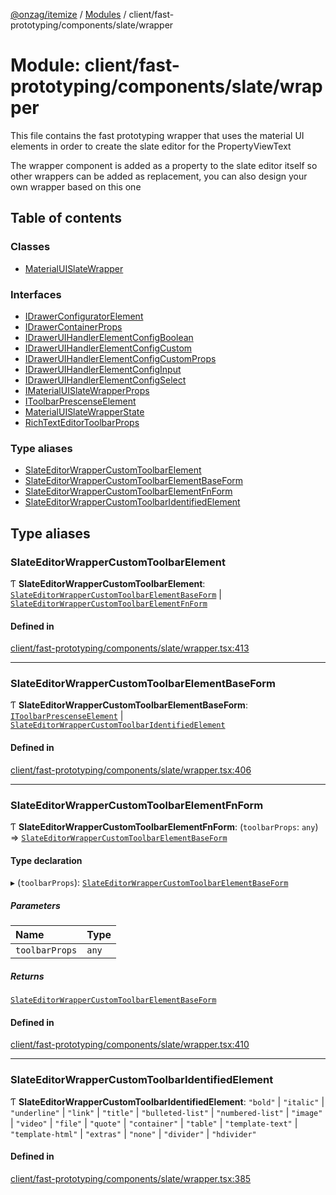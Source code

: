 [@onzag/itemize](../README.md) / [Modules](../modules.md) / client/fast-prototyping/components/slate/wrapper

# Module: client/fast-prototyping/components/slate/wrapper

This file contains the fast prototyping wrapper that uses the material UI elements
in order to create the slate editor for the PropertyViewText

The wrapper component is added as a property to the slate editor itself so other wrappers
can be added as replacement, you can also design your own wrapper based on this one

## Table of contents

### Classes

- [MaterialUISlateWrapper](../classes/client_fast_prototyping_components_slate_wrapper.MaterialUISlateWrapper.md)

### Interfaces

- [IDrawerConfiguratorElement](../interfaces/client_fast_prototyping_components_slate_wrapper.IDrawerConfiguratorElement.md)
- [IDrawerContainerProps](../interfaces/client_fast_prototyping_components_slate_wrapper.IDrawerContainerProps.md)
- [IDrawerUIHandlerElementConfigBoolean](../interfaces/client_fast_prototyping_components_slate_wrapper.IDrawerUIHandlerElementConfigBoolean.md)
- [IDrawerUIHandlerElementConfigCustom](../interfaces/client_fast_prototyping_components_slate_wrapper.IDrawerUIHandlerElementConfigCustom.md)
- [IDrawerUIHandlerElementConfigCustomProps](../interfaces/client_fast_prototyping_components_slate_wrapper.IDrawerUIHandlerElementConfigCustomProps.md)
- [IDrawerUIHandlerElementConfigInput](../interfaces/client_fast_prototyping_components_slate_wrapper.IDrawerUIHandlerElementConfigInput.md)
- [IDrawerUIHandlerElementConfigSelect](../interfaces/client_fast_prototyping_components_slate_wrapper.IDrawerUIHandlerElementConfigSelect.md)
- [IMaterialUISlateWrapperProps](../interfaces/client_fast_prototyping_components_slate_wrapper.IMaterialUISlateWrapperProps.md)
- [IToolbarPrescenseElement](../interfaces/client_fast_prototyping_components_slate_wrapper.IToolbarPrescenseElement.md)
- [MaterialUISlateWrapperState](../interfaces/client_fast_prototyping_components_slate_wrapper.MaterialUISlateWrapperState.md)
- [RichTextEditorToolbarProps](../interfaces/client_fast_prototyping_components_slate_wrapper.RichTextEditorToolbarProps.md)

### Type aliases

- [SlateEditorWrapperCustomToolbarElement](client_fast_prototyping_components_slate_wrapper.md#slateeditorwrappercustomtoolbarelement)
- [SlateEditorWrapperCustomToolbarElementBaseForm](client_fast_prototyping_components_slate_wrapper.md#slateeditorwrappercustomtoolbarelementbaseform)
- [SlateEditorWrapperCustomToolbarElementFnForm](client_fast_prototyping_components_slate_wrapper.md#slateeditorwrappercustomtoolbarelementfnform)
- [SlateEditorWrapperCustomToolbarIdentifiedElement](client_fast_prototyping_components_slate_wrapper.md#slateeditorwrappercustomtoolbaridentifiedelement)

## Type aliases

### SlateEditorWrapperCustomToolbarElement

Ƭ **SlateEditorWrapperCustomToolbarElement**: [`SlateEditorWrapperCustomToolbarElementBaseForm`](client_fast_prototyping_components_slate_wrapper.md#slateeditorwrappercustomtoolbarelementbaseform) \| [`SlateEditorWrapperCustomToolbarElementFnForm`](client_fast_prototyping_components_slate_wrapper.md#slateeditorwrappercustomtoolbarelementfnform)

#### Defined in

[client/fast-prototyping/components/slate/wrapper.tsx:413](https://github.com/onzag/itemize/blob/f2db74a5/client/fast-prototyping/components/slate/wrapper.tsx#L413)

___

### SlateEditorWrapperCustomToolbarElementBaseForm

Ƭ **SlateEditorWrapperCustomToolbarElementBaseForm**: [`IToolbarPrescenseElement`](../interfaces/client_fast_prototyping_components_slate_wrapper.IToolbarPrescenseElement.md) \| [`SlateEditorWrapperCustomToolbarIdentifiedElement`](client_fast_prototyping_components_slate_wrapper.md#slateeditorwrappercustomtoolbaridentifiedelement)

#### Defined in

[client/fast-prototyping/components/slate/wrapper.tsx:406](https://github.com/onzag/itemize/blob/f2db74a5/client/fast-prototyping/components/slate/wrapper.tsx#L406)

___

### SlateEditorWrapperCustomToolbarElementFnForm

Ƭ **SlateEditorWrapperCustomToolbarElementFnForm**: (`toolbarProps`: `any`) => [`SlateEditorWrapperCustomToolbarElementBaseForm`](client_fast_prototyping_components_slate_wrapper.md#slateeditorwrappercustomtoolbarelementbaseform)

#### Type declaration

▸ (`toolbarProps`): [`SlateEditorWrapperCustomToolbarElementBaseForm`](client_fast_prototyping_components_slate_wrapper.md#slateeditorwrappercustomtoolbarelementbaseform)

##### Parameters

| Name | Type |
| :------ | :------ |
| `toolbarProps` | `any` |

##### Returns

[`SlateEditorWrapperCustomToolbarElementBaseForm`](client_fast_prototyping_components_slate_wrapper.md#slateeditorwrappercustomtoolbarelementbaseform)

#### Defined in

[client/fast-prototyping/components/slate/wrapper.tsx:410](https://github.com/onzag/itemize/blob/f2db74a5/client/fast-prototyping/components/slate/wrapper.tsx#L410)

___

### SlateEditorWrapperCustomToolbarIdentifiedElement

Ƭ **SlateEditorWrapperCustomToolbarIdentifiedElement**: ``"bold"`` \| ``"italic"`` \| ``"underline"`` \| ``"link"`` \| ``"title"`` \| ``"bulleted-list"`` \| ``"numbered-list"`` \| ``"image"`` \| ``"video"`` \| ``"file"`` \| ``"quote"`` \| ``"container"`` \| ``"table"`` \| ``"template-text"`` \| ``"template-html"`` \| ``"extras"`` \| ``"none"`` \| ``"divider"`` \| ``"hdivider"``

#### Defined in

[client/fast-prototyping/components/slate/wrapper.tsx:385](https://github.com/onzag/itemize/blob/f2db74a5/client/fast-prototyping/components/slate/wrapper.tsx#L385)
